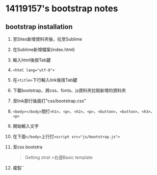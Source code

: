 # 14119157's bootstrap notes
## bootstrap installation
1. 至Sites新增資料夾後，拉至Sublime
2. 在Sublime新增檔案(index.html)
3. 輸入html後按Tab鍵
4. ``<html lang="utf-8">``
5. 在``<title>``下行輸入link後按Tab鍵
6. 下載bootstrap，將css、fonts、js資料夾拉剛新增的資料夾
7. 至link那行後面打"css/bootstrap.css"
8. ``<body></body>``間打``<h1>``、``<p>``、``<h2>``、``<p>``、``<button>``、``<button>``、``<h3>``、``<p>``
9. 開始輸入文字
10. 在下面``</body>``上行打``<script src="js/bootstrap.js">``
11. 至css bootstra
    >Getting strat >右邊Basic template
12. 複製``<!-- jQuery (necessary for Bootstrap's JavaScript plugins) -->
    <script src="https://ajax.googleapis.com/ajax/libs/jquery/1.11.2/jquery.min.js">``
13. 在上面的``<body>``下面打``<div>``
14. 把後面的``</div>``拉至內容的結尾
15. 上面的``<div>``內打class="container"(置中)
    * ``<div class="container-fluid">``(佔滿頁面)
16. ``<div class="col-md-6">``(分欄位)加至`<h1>`上行
    * xs>768px以下、sm>768~992px、md>992~1200px、lg>1200px以上 (size)
17. `<img src="圖片網址" style="width:100%">`
    * style="width:100%"(圖片大小)
    * ``<div class="row">``(增加可讀性，可加可不加)
    
    **加間隔**	
    * 在分欄位後打col-md-offset-1(左右各縮1)     
    * 視窗拉大後跑位的調整>後面再加最前面的size，然後 - 0，
      拉大後就可正常     
      EX:``<div class='col-sm-4 col-xs-10 col-xs-offset-1 col-sm-offset-0'>``       

18. 先另開一個在css 新增檔案，輸入main.css ，然後存檔	
19. 之後打`body{
    　              font-family: "字體";    
                  }` (改字體－網頁：font-family)	
20. 回至index.html 在分欄位那行裡打features(名稱以對應檔案)
21. 在想強調內文前輸入`<p class="lead">` (突顯字)
22. 至components bootstrap選擇圖示後，在至index.html在任一想放的位置打`<i class="~~~~"></i>`
23. 複製`<title>`下面那行，把後面的bootstrap改main
24. 在main.css打`.features .glyphicon{    
                     font-size:32px;    
                     color:res;    
                    }`  (改圖示大小、顏色)
25. 在頁面最下做頁角 > 在內文下輸入`<footer class="container-fluid>`
26. 再至main.css打`footer{     
                        background-color:顏色
                        }`    
27. 後回至index.html將頁角劃分欄位和置中 > 輸入`<div class="col-md-4">`
					`<div class="container">`
28. 輸入標題`<h4>link</h4>`      
    * `<ul class="list-unstyle">`(消除點)
29. `<li><a href="網址">Home</a></li>`(連結網址)	  
    `<li>~~~~~~~</li>`       
    `<li>~~~~~~~</li>`     
    `</ul>`		
    `</div>`    
30. `<buttton type="button" class="btn-lg btn-顏色">分享</button>`(按鈕設定)	
    * default(白)、primary(藍)、success(綠)、info(淺藍)、warnig(黃)、danger(紅)	
    * xs、sm、lg (大小)
31. `<div class="row well">`(well > 內文會有框框)	
    * 在後面繼續輸入well-xs、sm、lg 可調整大小)
